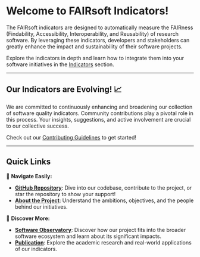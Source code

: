 # Welcome to FAIRsoft Indicators!

The FAIRsoft indicators are designed to automatically measure the FAIRness (Findability, Accessibility, Interoperability, and Reusability) of research software. By leveraging these indicators, developers and stakeholders can greatly enhance the impact and sustainability of their software projects.

Explore the indicators in depth and learn how to integrate them into your software initiatives in the [Indicators](./indicators/index.md) section.

---

## Our Indicators are Evolving! 📈

We are committed to continuously enhancing and broadening our collection of software quality indicators. Community contributions play a pivotal role in this process. Your insights, suggestions, and active involvement are crucial to our collective success. 

Check out our [Contributing Guidelines](./CONTRIBUTING.md) to get started!


--- 


## Quick Links

🚀 **Navigate Easily:**

- [**GitHub Repository**](https://github.com/inab/FAIRsoft_indicators): Dive into our codebase, contribute to the project, or star the repository to show your support!
- [**About the Project**](./about.md): Understand the ambitions, objectives, and the people behind our initiatives.

📄 **Discover More:**

- [**Software Observatory**](https://openebench.bsc.es/observatory): Discover how our project fits into the broader software ecosystem and learn about its significant impacts.
- [**Publication**](https://www.biorxiv.org/content/10.1101/2022.05.04.490563v1): Explore the academic research and real-world applications of our indicators.

